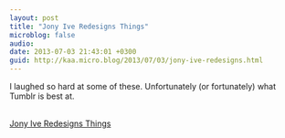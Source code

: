 ```yaml
---
layout: post
title: "Jony Ive Redesigns Things"
microblog: false
audio: 
date: 2013-07-03 21:43:01 +0300
guid: http://kaa.micro.blog/2013/07/03/jony-ive-redesigns.html
---
```

<p>I laughed so hard at some of these. Unfortunately (or fortunately) what Tumblr is best at.</p><br /><a href='http://jonyiveredesignsthings.tumblr.com/'>Jony Ive Redesigns Things</a>
